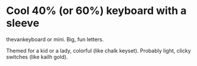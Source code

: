 # Cool 40% (or 60%) keyboard with a sleeve

thevankeyboard or mini. Big, fun letters.

Themed for a kid or a lady, colorful (like chalk keyset).
Probably light, clicky switches (like kailh gold).
